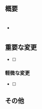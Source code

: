 <!------------------------------------------------------------------------------------------------
【リリースPRについて】
リリース時のPRテンプレートは以下のURLから作成してください
(ブランチ名以降を?template=release.mdに変更するとリリース時のPRテンプレートが表示されます)
?template=release.md

例）
https://github.com/cloudN-team/solotte-v3/pull/new/{ブランチ名}?template=release.md

上記URL更新後の画面で「Create pull request」を押下
------------------------------------------------------------------------------------------------->


<!------------------------------------------------------------------------------------------------
【PRタイトル規則】
タイトルの頭に下記のいずれかをつける
※ 必ず以下の形式で命名してください

「新機能」のとき
Feature: 

「修正」のとき
Fix: 

「テスト」のとき
Test: 

例)
Fix: ログイン後にクラッシュする問題の修正
------------------------------------------------------------------------------------------------->



## 概要
<!------------------------------------------------------------------------------------------------
issue番号を記載してください (マージ後にクローズします)
例)
- #123
------------------------------------------------------------------------------------------------->

-  #



## 重要な変更
<!------------------------------------------------------------------------------------------------
重要な変更点や修正箇所を箇条書きでリストアップしてください。
(レビュー者が確認後チェックをする)
例)
- [ ] ログイン画面のUIリニューアル
- [ ] バックエンドAPIのエラー処理の強化
- [ ] Firebase Analyticsのイベント追加
------------------------------------------------------------------------------------------------->

- [ ] 



### 軽微な変更
<!------------------------------------------------------------------------------------------------
軽微な変更点や修正箇所を箇条書きでリストアップしてください。
(レビュー者が確認後チェックをする)
例)
- [ ] コメントの修正
- [ ] 不要な変数の削除
-->

- [ ] 



## その他
<!------------------------------------------------------------------------------------------------
レビュワーへの参考情報（実装上の懸念点や注意点、スクリーンショットなどあれば記載
例)
<img width="250" alt="スクリーンショット" src="URL">
------------------------------------------------------------------------------------------------->


